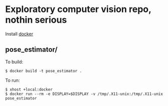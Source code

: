 # Exploratory computer vision repo, nothin serious

Install [docker](https://docs.docker.com/engine/install/)

## pose_estimator/

To build:
```
$ docker build -t pose_estimator .
```

To run:
```
$ xhost +local:docker
$ docker run --rm -e DISPLAY=$DISPLAY -v /tmp/.X11-unix:/tmp/.X11-unix pose_estimator
```